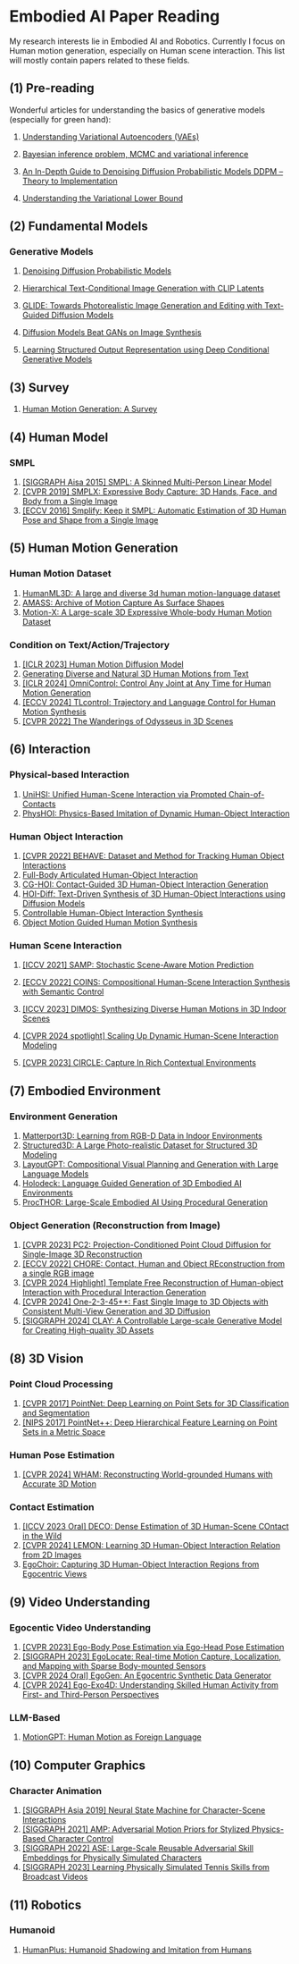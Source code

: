 # Embodied AI Paper Reading

My research interests lie in Embodied AI and Robotics. Currently I focus on Human motion generation, especially on Human scene interaction. This list will mostly contain papers related to these fields.

## (1) Pre-reading

Wonderful articles for understanding the basics of generative models (especially for green hand):

1. [Understanding Variational Autoencoders (VAEs)](https://towardsdatascience.com/understanding-variational-autoencoders-vaes-f70510919f73)

2. [Bayesian inference problem, MCMC and variational inference](https://towardsdatascience.com/bayesian-inference-problem-mcmc-and-variational-inference-25a8aa9bce29)

3. [An In-Depth Guide to Denoising Diffusion Probabilistic Models DDPM – Theory to Implementation](https://learnopencv.com/denoising-diffusion-probabilistic-models/)

4. [Understanding the Variational Lower Bound](https://xyang35.github.io/2017/04/14/variational-lower-bound/)

## (2) Fundamental Models

### Generative Models

1. [Denoising Diffusion Probabilistic Models](https://arxiv.org/abs/2006.11239)

2. [Hierarchical Text-Conditional Image Generation with CLIP Latents](https://arxiv.org/abs/2204.06125)

3. [GLIDE: Towards Photorealistic Image Generation and Editing with Text-Guided Diffusion Models](https://arxiv.org/abs/2112.10741)

4. [Diffusion Models Beat GANs on Image Synthesis](https://arxiv.org/abs/2105.05233)

5. [Learning Structured Output Representation using Deep Conditional Generative Models](https://papers.nips.cc/paper_files/paper/2015/file/8d55a249e6baa5c06772297520da2051-Paper.pdf)

## (3) Survey

1. [Human Motion Generation: A Survey](https://arxiv.org/abs/2307.10894)

## (4) Human Model

### SMPL

1. [[SIGGRAPH Aisa 2015] SMPL: A Skinned Multi-Person Linear Model](https://smpl.is.tue.mpg.de)
2. [[CVPR 2019] SMPLX: Expressive Body Capture: 3D Hands, Face, and Body from a Single Image](https://smpl-x.is.tue.mpg.de)
3. [[ECCV 2016] Smplify: Keep it SMPL: Automatic Estimation of 3D Human Pose and Shape from a Single Image](https://smplify.is.tue.mpg.de)

## (5) Human Motion Generation

### Human Motion Dataset

1. [HumanML3D: A large and diverse 3d human motion-language dataset](https://github.com/EricGuo5513/HumanML3D)
2. [AMASS: Archive of Motion Capture As Surface Shapes](https://amass.is.tue.mpg.de)
4. [Motion-X: A Large-scale 3D Expressive  Whole-body Human Motion Dataset](https://motion-x-dataset.github.io)

### Condition on Text/Action/Trajectory

1. [[ICLR 2023] Human Motion Diffusion Model](https://arxiv.org/abs/2209.14916)
2. [Generating Diverse and Natural 3D Human Motions from Text](https://ericguo5513.github.io/text-to-motion/)
3. [[ICLR 2024] OmniControl: Control Any Joint at Any Time for Human Motion Generation](https://arxiv.org/abs/2310.08580)
4. [[ECCV 2024] TLcontrol: Trajectory and Language Control for Human Motion Synthesis](https://tlcontrol.weilinwl.com)
5. [[CVPR 2022] The Wanderings of Odysseus in 3D Scenes](https://yz-cnsdqz.github.io/eigenmotion/GAMMA/)

## (6) Interaction

### Physical-based Interaction

1. [UniHSI: Unified Human-Scene Interaction via Prompted Chain-of-Contacts](https://xizaoqu.github.io/unihsi/)
2. [PhysHOI: Physics-Based Imitation of Dynamic Human-Object Interaction](https://wyhuai.github.io/physhoi-page/)

### Human Object Interaction

1. [[CVPR 2022] BEHAVE: Dataset and Method for Tracking Human Object Interactions](https://virtualhumans.mpi-inf.mpg.de/behave/)
2. [Full-Body Articulated Human-Object Interaction](https://github.com/jnnan/chairs)
3. [CG-HOI: Contact-Guided 3D Human-Object Interaction Generation](https://www.christian-diller.de/projects/cg-hoi/)
4. [HOI-Diff: Text-Driven Synthesis of 3D Human-Object Interactions using Diffusion Models](https://neu-vi.github.io/HOI-Diff/)
5. [Controllable Human-Object  Interaction Synthesis](https://lijiaman.github.io/projects/chois/)
6. [Object Motion Guided Human Motion Synthesis](https://lijiaman.github.io/projects/omomo/)

### Human Scene Interaction

1. [[ICCV 2021] SAMP: Stochastic Scene-Aware Motion Prediction](https://samp.is.tue.mpg.de)

2. [[ECCV 2022] COINS: Compositional Human-Scene Interaction Synthesis with Semantic Control](https://zkf1997.github.io/COINS/index.html)

3. [[ICCV 2023] DIMOS: Synthesizing Diverse Human Motions in 3D Indoor Scenes](https://zkf1997.github.io/DIMOS/)

4. [[CVPR 2024 spotlight] Scaling Up Dynamic Human-Scene Interaction Modeling](https://jnnan.github.io/trumans/)
5. [[CVPR 2023] CIRCLE: Capture In Rich Contextual Environments](https://stanford-tml.github.io/circle_dataset/)

## (7) Embodied Environment

### Environment Generation

1. [Matterport3D: Learning from RGB-D Data in Indoor Environments](https://niessner.github.io/Matterport/)
2. [Structured3D: A Large Photo-realistic Dataset for Structured 3D Modeling](https://structured3d-dataset.org)
3. [LayoutGPT: Compositional Visual Planning and Generation with Large Language Models](https://layoutgpt.github.io)
4. [Holodeck: Language Guided Generation of  3D Embodied AI Environments](https://yueyang1996.github.io/holodeck/)
5. [ProcTHOR: Large-Scale Embodied AI Using Procedural Generation](https://procthor.allenai.org)

### Object Generation (Reconstruction from Image)

1. [[CVPR 2023] PC2: Projection-Conditioned Point Cloud Diffusion for Single-Image 3D Reconstruction](https://lukemelas.github.io/projection-conditioned-point-cloud-diffusion/)
2. [[ECCV 2022] CHORE: Contact, Human and Object REconstruction from a single RGB image](https://virtualhumans.mpi-inf.mpg.de/chore/)
3. [[CVPR 2024 Highlight] Template Free Reconstruction of Human-object Interaction with Procedural Interaction Generation](https://virtualhumans.mpi-inf.mpg.de/procigen-hdm/)
4. [[CVPR 2024] One-2-3-45++: Fast Single Image to 3D Objects with Consistent Multi-View Generation and 3D Diffusion](https://sudo-ai-3d.github.io/One2345plus_page/)
5. [[SIGGRAPH 2024] CLAY: A Controllable Large-scale Generative Model for Creating High-quality 3D Assets](https://sites.google.com/view/clay-3dlm)

## (8) 3D Vision

### Point Cloud Processing

1. [[CVPR 2017] PointNet: Deep Learning on Point Sets for 3D Classification and Segmentation](https://stanford.edu/~rqi/pointnet/)
2. [[NIPS 2017] PointNet++: Deep Hierarchical Feature Learning on Point Sets in a Metric Space](https://stanford.edu/~rqi/pointnet2/)

### Human Pose Estimation

1. [[CVPR 2024] WHAM: Reconstructing World-grounded Humans with Accurate 3D Motion](https://wham.is.tue.mpg.de)

### Contact Estimation

1. [[ICCV 2023 Oral] DECO: Dense Estimation of 3D Human-Scene COntact in the Wild](https://deco.is.tue.mpg.de)
2. [[CVPR 2024] LEMON: Learning 3D Human-Object Interaction Relation from 2D Images](https://yyvhang.github.io/LEMON/)
3. [EgoChoir: Capturing 3D Human-Object Interaction Regions from Egocentric Views](https://yyvhang.github.io/EgoChoir/)

## (9) Video Understanding

### Egocentic Video Understanding

1. [[CVPR 2023] Ego-Body Pose Estimation via Ego-Head Pose Estimation](https://lijiaman.github.io/projects/egoego/)
2. [[SIGGRAPH 2023] EgoLocate: Real-time Motion Capture, Localization, and Mapping with Sparse Body-mounted Sensors](https://xinyu-yi.github.io/EgoLocate/)
3. [[CVPR 2024 Oral] EgoGen: An Egocentric Synthetic Data Generator](https://ego-gen.github.io)
4. [[CVPR 2024] Ego-Exo4D: Understanding Skilled Human Activity from First- and Third-Person Perspectives](https://ego-exo4d-data.org)

### LLM-Based

1. [MotionGPT: Human Motion  as Foreign Language](https://motion-gpt.github.io)

## (10) Computer Graphics

### Character Animation

1. [[SIGGRAPH Asia 2019] Neural State Machine for Character-Scene Interactions](https://www.ipab.inf.ed.ac.uk/cgvu/nsm.pdf)
2. [[SIGGRAPH 2021] AMP: Adversarial Motion Priors for Stylized Physics-Based Character Control](https://xbpeng.github.io/projects/AMP/index.html)
3. [[SIGGRAPH 2022] ASE: Large-Scale Reusable Adversarial Skill Embeddings for Physically Simulated Characters](https://xbpeng.github.io/projects/ASE/index.html)
4. [[SIGGRAPH 2023] Learning Physically Simulated Tennis Skills from Broadcast Videos](https://research.nvidia.com/labs/toronto-ai/vid2player3d/)

## (11) Robotics

### Humanoid

1. [HumanPlus: Humanoid Shadowing and Imitation from Humans](https://humanoid-ai.github.io)
